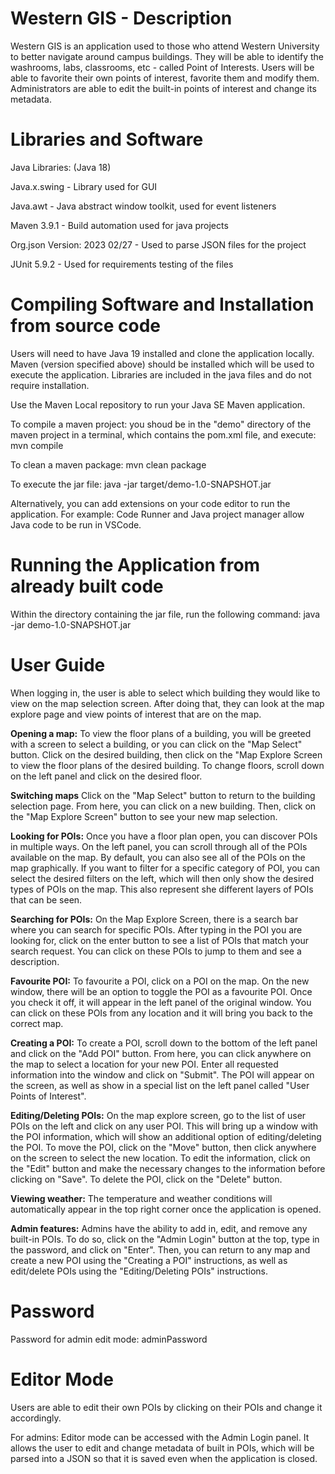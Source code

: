 # Western GIS - Description

Western GIS is an application used to those who attend Western University to better navigate around campus buildings. They will be able to identify the washrooms, labs, classrooms, etc - called Point of Interests. Users will be able to favorite their own points of interest, favorite them and modify them. Administrators are able to edit the built-in points of interest and change its metadata.

# Libraries and Software

Java Libraries: (Java 18)

Java.x.swing - Library used for GUI

Java.awt - Java abstract window toolkit, used for event listeners

Maven 3.9.1 - Build automation used for java projects

Org.json Version: 2023 02/27 - Used to parse JSON files for the project

JUnit 5.9.2 - Used for requirements testing of the files

# Compiling Software and Installation from source code

Users will need to have Java 19 installed and clone the application locally. Maven (version specified above) should be installed which will be used to execute the application. Libraries are included in the java files and do not require installation.

Use the Maven Local repository to run your Java SE Maven application.

To compile a maven project: you shoud be in the "demo" directory of the maven project in a terminal, which contains the pom.xml file, and execute:
mvn compile

To clean a maven package:
mvn clean package

To execute the jar file:
java -jar target/demo-1.0-SNAPSHOT.jar

Alternatively, you can add extensions on your code editor to run the application. For example: Code Runner and Java project manager allow Java code to be run in VSCode.

# Running the Application from already built code

Within the directory containing the jar file, run the following command: java -jar demo-1.0-SNAPSHOT.jar

# User Guide

When logging in, the user is able to select which building they would like to view on the map selection screen. After doing that, they can look at the map explore page and view points of interest that are on the map.

**Opening a map:** To view the floor plans of a building, you will be greeted with a screen to select a building, or you can click on the "Map Select" button. Click on the desired building, then click on the "Map Explore Screen to view the floor plans of the desired building. To change floors, scroll down on the left panel and click on the desired floor. 

**Switching maps** Click on the "Map Select" button to return to the building selection page. From here, you can click on a new building. Then, click on the "Map Explore Screen" button to see your new map selection. 

**Looking for POIs:** Once you have a floor plan open, you can discover POIs in multiple ways. On the left panel, you can scroll through all of the POIs available on the map. By default, you can also see all of the POIs on the map graphically. If you want to filter for a specific category of POI, you can select the desired filters on the left, which will then only show the desired types of POIs on the map. This also represent she different layers of POIs that can be seen. 

**Searching for POIs:** On the Map Explore Screen, there is a search bar where you can search for specific POIs. After typing in the POI you are looking for, click on the enter button to see a list of POIs that match your search request. You can click on these POIs to jump to them and see a description. 

**Favourite POI:** To favourite a POI, click on a POI on the map. On the new window, there will be an option to toggle the POI as a favourite POI. Once you check it off, it will appear in the left panel of the original window. You can click on these POIs from any location and it will bring you back to the correct map. 

**Creating a POI:** To create a POI, scroll down to the bottom of the left panel and click on the "Add POI" button. From here, you can click anywhere on the map to select a location for your new POI. Enter all requested information into the window and click on "Submit". The POI will appear on the screen, as well as show in a special list on the left panel called "User Points of Interest". 

**Editing/Deleting POIs:** On the map explore screen, go to the list of user POIs on the left and click on any user POI. This will bring up a window with the POI information, which will show an additional option of editing/deleting the POI. To move the POI, click on the "Move" button, then click anywhere on the screen to select the new location. To edit the information, click on the "Edit" button and make the necessary changes to the information before clicking on "Save". To delete the POI, click on the "Delete" button. 

**Viewing weather:** The temperature and weather conditions will automatically appear in the top right corner once the application is opened. 

**Admin features:** Admins have the ability to add in, edit, and remove any built-in POIs. To do so, click on the "Admin Login" button at the top, type in the password, and click on "Enter". Then, you can return to any map and create a new POI using the "Creating a POI" instructions, as well as edit/delete POIs using the "Editing/Deleting POIs" instructions. 

# Password

Password for admin edit mode: adminPassword

# Editor Mode

Users are able to edit their own POIs by clicking on their POIs and change it accordingly.

For admins: Editor mode can be accessed with the Admin Login panel. It allows the user to edit and change metadata of built in POIs, which will be parsed into a JSON so that it is saved even when the application is closed.
